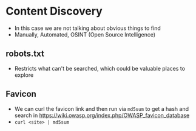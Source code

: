 # Content Discovery
* In this case we are not talking about obvious things to find
* Manually, Automated, OSINT (Open Source Intelligence)

## robots.txt
* Restricts what can't be searched, which could be valuable places to explore

## Favicon
* We can curl the favicon link and then run via `md5sum` to get a hash and search in https://wiki.owasp.org/index.php/OWASP_favicon_database
* `curl <site> | md5sum`
